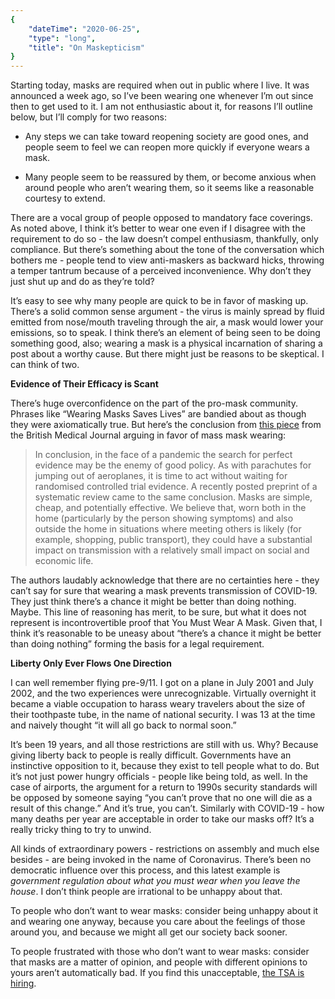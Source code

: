 ```yaml
---
{
    "dateTime": "2020-06-25",
    "type": "long",
    "title": "On Maskepticism"
}
---
```


Starting today, masks are required when out in public where I live. It was announced a week ago, so I’ve been wearing one whenever I’m out since then to get used to it. I am not enthusiastic about it, for reasons I’ll outline below, but I’ll comply for two reasons:

 * Any steps we can take toward reopening society are good ones, and people seem to feel we can reopen more quickly if everyone wears a mask.

 * Many people seem to be reassured by them, or become anxious when around people who aren’t wearing them, so it seems like a reasonable courtesy to extend.

There are a vocal group of people opposed to mandatory face coverings. As noted above, I think it’s better to wear one even if I disagree with the requirement to do so - the law doesn’t compel enthusiasm, thankfully, only compliance. But there’s something about the tone of the conversation which bothers me - people tend to view anti-maskers as backward hicks, throwing a temper tantrum because of a perceived inconvenience. Why don’t they just shut up and do as they’re told? 

It’s easy to see why many people are quick to be in favor of masking up. There’s a solid common sense argument - the virus is mainly spread by fluid emitted from nose/mouth traveling through the air, a mask would lower your emissions, so to speak. I think there’s an element of being seen to be doing something good, also; wearing a mask is a physical incarnation of sharing a post about a worthy cause. But there might just be reasons to be skeptical. I can think of two.

__Evidence of Their Efficacy is Scant__

There’s huge overconfidence on the part of the pro-mask community. Phrases like “Wearing Masks Saves Lives” are bandied about as though they were axiomatically true. But here’s the conclusion from [this piece](bmj) from the British Medical Journal arguing in favor of mass mask wearing:

> In conclusion, in the face of a pandemic the search for perfect evidence may be the enemy of good policy. As with parachutes for jumping out of aeroplanes, it is time to act without waiting for randomised controlled trial evidence. A recently posted preprint of a systematic review came to the same conclusion. Masks are simple, cheap, and potentially effective. We believe that, worn both in the home (particularly by the person showing symptoms) and also outside the home in situations where meeting others is likely (for example, shopping, public transport), they could have a substantial impact on transmission with a relatively small impact on social and economic life.

The authors laudably acknowledge that there are no certainties here - they can’t say for sure that wearing a mask prevents transmission of COVID-19. They just think there’s a chance it might be better than doing nothing. Maybe. This line of reasoning has merit, to be sure, but what it does not represent is incontrovertible proof that You Must Wear A Mask. Given that, I think it’s reasonable to be uneasy about “there’s a chance it might be better than doing nothing” forming the basis for a legal requirement.

__Liberty Only Ever Flows One Direction__

I can well remember flying pre-9/11. I got on a plane in July 2001 and July 2002, and the two experiences were unrecognizable. Virtually overnight it became a viable occupation to harass weary travelers about the size of their toothpaste tube, in the name of national security. I was 13 at the time and naively thought “it will all go back to normal soon.” 

It’s been 19 years, and all those restrictions are still with us. Why? Because giving liberty back to people is really difficult. Governments have an instinctive opposition to it, because they exist to tell people what to do. But it’s not just power hungry officials - people like being told, as well. In the case of airports, the argument for a return to 1990s security standards will be opposed by someone saying “you can’t prove that no one will die as a result of this change.” And it’s true, you can’t. Similarly with COVID-19 - how many deaths per year are acceptable in order to take our masks off? It’s a really tricky thing to try to unwind. 

All kinds of extraordinary powers - restrictions on assembly and much else besides - are being invoked in the name of Coronavirus. There’s been no democratic influence over this process, and this latest example is _government regulation about what you must wear when you leave the house_. I don’t think people are irrational to be unhappy about that.

To people who don’t want to wear masks: consider being unhappy about it and wearing one anyway, because you care about the feelings of those around you, and because we might all get our society back sooner.

To people frustrated with those who don’t want to wear masks: consider that masks are a matter of opinion, and people with different opinions to yours aren’t automatically bad. If you find this unacceptable, [the TSA is hiring](tsa). 

[bmj]: https://www.bmj.com/content/369/bmj.m1435 
[tsa]: https://www.usajobs.gov/Search/Results?k=TSA